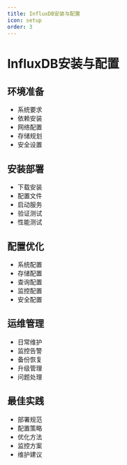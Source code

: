 ```yaml
---
title: InfluxDB安装与配置
icon: setup
order: 3
---
```


# InfluxDB安装与配置

## 环境准备
- 系统要求
- 依赖安装
- 网络配置
- 存储规划
- 安全设置

## 安装部署
- 下载安装
- 配置文件
- 启动服务
- 验证测试
- 性能测试

## 配置优化
- 系统配置
- 存储配置
- 查询配置
- 监控配置
- 安全配置

## 运维管理
- 日常维护
- 监控告警
- 备份恢复
- 升级管理
- 问题处理

## 最佳实践
- 部署规范
- 配置策略
- 优化方法
- 监控方案
- 维护建议
